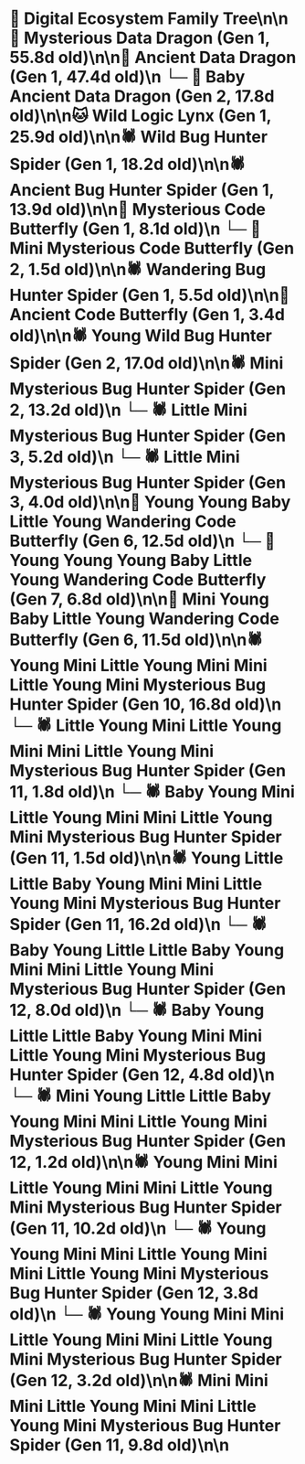 # 🌳 Digital Ecosystem Family Tree\n\n🐉 Mysterious Data Dragon (Gen 1, 55.8d old)\n\n🐉 Ancient Data Dragon (Gen 1, 47.4d old)\n  └─ 🐉 Baby Ancient Data Dragon (Gen 2, 17.8d old)\n\n🐱 Wild Logic Lynx (Gen 1, 25.9d old)\n\n🕷️ Wild Bug Hunter Spider (Gen 1, 18.2d old)\n\n🕷️ Ancient Bug Hunter Spider (Gen 1, 13.9d old)\n\n🦋 Mysterious Code Butterfly (Gen 1, 8.1d old)\n  └─ 🦋 Mini Mysterious Code Butterfly (Gen 2, 1.5d old)\n\n🕷️ Wandering Bug Hunter Spider (Gen 1, 5.5d old)\n\n🦋 Ancient Code Butterfly (Gen 1, 3.4d old)\n\n🕷️ Young Wild Bug Hunter Spider (Gen 2, 17.0d old)\n\n🕷️ Mini Mysterious Bug Hunter Spider (Gen 2, 13.2d old)\n  └─ 🕷️ Little Mini Mysterious Bug Hunter Spider (Gen 3, 5.2d old)\n  └─ 🕷️ Little Mini Mysterious Bug Hunter Spider (Gen 3, 4.0d old)\n\n🦋 Young Young Baby Little Young Wandering Code Butterfly (Gen 6, 12.5d old)\n  └─ 🦋 Young Young Young Baby Little Young Wandering Code Butterfly (Gen 7, 6.8d old)\n\n🦋 Mini Young Baby Little Young Wandering Code Butterfly (Gen 6, 11.5d old)\n\n🕷️ Young Mini Little Young Mini Mini Little Young Mini Mysterious Bug Hunter Spider (Gen 10, 16.8d old)\n  └─ 🕷️ Little Young Mini Little Young Mini Mini Little Young Mini Mysterious Bug Hunter Spider (Gen 11, 1.8d old)\n  └─ 🕷️ Baby Young Mini Little Young Mini Mini Little Young Mini Mysterious Bug Hunter Spider (Gen 11, 1.5d old)\n\n🕷️ Young Little Little Baby Young Mini Mini Little Young Mini Mysterious Bug Hunter Spider (Gen 11, 16.2d old)\n  └─ 🕷️ Baby Young Little Little Baby Young Mini Mini Little Young Mini Mysterious Bug Hunter Spider (Gen 12, 8.0d old)\n  └─ 🕷️ Baby Young Little Little Baby Young Mini Mini Little Young Mini Mysterious Bug Hunter Spider (Gen 12, 4.8d old)\n  └─ 🕷️ Mini Young Little Little Baby Young Mini Mini Little Young Mini Mysterious Bug Hunter Spider (Gen 12, 1.2d old)\n\n🕷️ Young Mini Mini Little Young Mini Mini Little Young Mini Mysterious Bug Hunter Spider (Gen 11, 10.2d old)\n  └─ 🕷️ Young Young Mini Mini Little Young Mini Mini Little Young Mini Mysterious Bug Hunter Spider (Gen 12, 3.8d old)\n  └─ 🕷️ Young Young Mini Mini Little Young Mini Mini Little Young Mini Mysterious Bug Hunter Spider (Gen 12, 3.2d old)\n\n🕷️ Mini Mini Mini Little Young Mini Mini Little Young Mini Mysterious Bug Hunter Spider (Gen 11, 9.8d old)\n\n